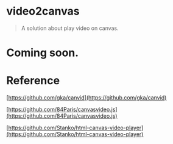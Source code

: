 # video2canvas
> A solution about play video on canvas.

# Coming soon.

# Reference

[https://github.com/gka/canvid](https://github.com/gka/canvid)

[https://github.com/84Paris/canvasvideo.js](https://github.com/84Paris/canvasvideo.js)

[https://github.com/Stanko/html-canvas-video-player](https://github.com/Stanko/html-canvas-video-player)
